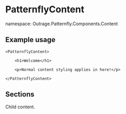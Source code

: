 ﻿# PatternflyContent


namespace: Outrage.Patternfly.Components.Content

## Example usage
```
<PatternflyContent>

	<h1>Welcome</h1>

	<p>Normal content styling applies in here!</p>

</PatternflyContent>
```
## Sections

Child content.